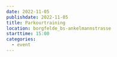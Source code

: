 ```yaml
---
date: 2022-11-05
publishdate: 2022-11-05
title: Parkourtraining
location: borgfelde_bs-ankelmannstrasse
starttime: 15:00
categories:
  - event
---
```

